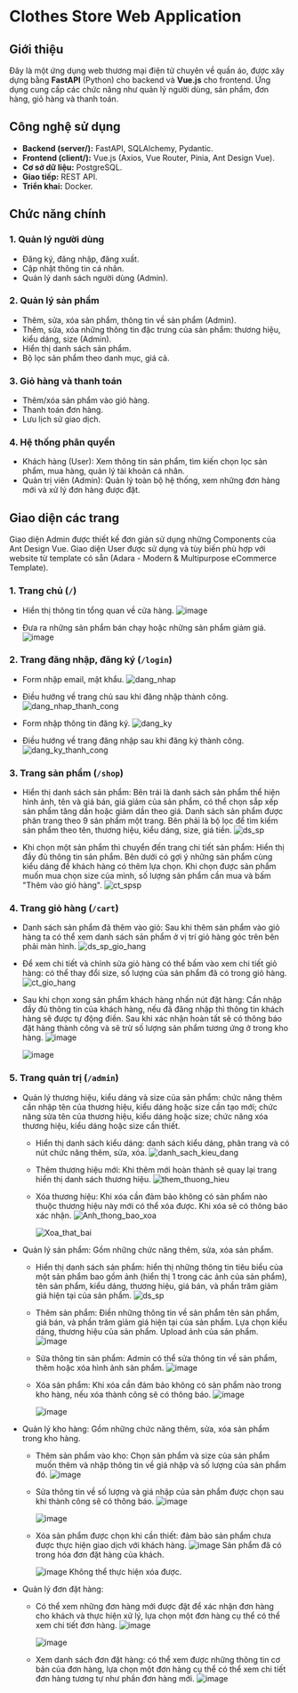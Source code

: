 # Clothes Store Web Application

## Giới thiệu

Đây là một ứng dụng web thương mại điện tử chuyên về quần áo, được xây dựng bằng **FastAPI** (Python) cho backend và **Vue.js** cho frontend. Ứng dụng cung cấp các chức năng như quản lý người dùng, sản phẩm, đơn hàng, giỏ hàng và thanh toán.

## Công nghệ sử dụng

- **Backend (server/):** FastAPI, SQLAlchemy, Pydantic.
- **Frontend (client/):** Vue.js (Axios, Vue Router, Pinia, Ant Design Vue).
- **Cơ sở dữ liệu:** PostgreSQL.
- **Giao tiếp:** REST API.
- **Triển khai:** Docker.

## Chức năng chính

### 1. Quản lý người dùng

- Đăng ký, đăng nhập, đăng xuất.
- Cập nhật thông tin cá nhân.
- Quản lý danh sách người dùng (Admin).

### 2. Quản lý sản phẩm

- Thêm, sửa, xóa sản phẩm, thông tin về sản phẩm (Admin).
- Thêm, sửa, xóa những thông tin đặc trưng của sản phẩm: thương hiệu, kiểu dáng, size (Admin).
- Hiển thị danh sách sản phẩm.
- Bộ lọc sản phẩm theo danh mục, giá cả.

### 3. Giỏ hàng và thanh toán

- Thêm/xóa sản phẩm vào giỏ hàng.
- Thanh toán đơn hàng.
- Lưu lịch sử giao dịch.

### 4. Hệ thống phân quyền

- Khách hàng (User): Xem thông tin sản phẩm, tìm kiến chọn lọc sản phẩm, mua hàng, quản lý tài khoản cá nhân.
- Quản trị viên (Admin): Quản lý toàn bộ hệ thống, xem những đơn hàng mới và xử lý đơn hàng được đặt.

## Giao diện các trang

Giao diện Admin được thiết kế đơn giản sử dụng những Components của Ant Design Vue. Giao diện User được sử dụng và tùy biến phù hợp với website từ template có sẵn (Adara - Modern & Multipurpose eCommerce Template).

### 1. Trang chủ (`/`)

- Hiển thị thông tin tổng quan về cửa hàng.
  ![image](https://github.com/user-attachments/assets/02b2bad8-b53f-4b09-a267-a09bedb4b5c0)

- Đưa ra những sản phẩm bán chạy hoặc những sản phẩm giảm giá.
  ![image](https://github.com/user-attachments/assets/f429c874-b3f8-4ec4-8758-2dd8acab816d)

### 2. Trang đăng nhập, đăng ký (`/login`)

- Form nhập email, mật khẩu.
  ![dang_nhap](https://github.com/user-attachments/assets/45a2593d-9d8d-485b-b8b8-6d345a13d351)

- Điều hướng về trang chủ sau khi đăng nhập thành công.
  ![dang_nhap_thanh_cong](https://github.com/user-attachments/assets/6a92fb0d-bc87-4336-a0f7-32d328a163ed)

- Form nhập thông tin đăng ký.
  ![dang_ky](https://github.com/user-attachments/assets/9c206157-ba03-4bf4-b3f5-4204057fe18e)

- Điều hướng về trang đăng nhập sau khi đăng ký thành công.
  ![dang_ky_thanh_cong](https://github.com/user-attachments/assets/7001dcd2-96ee-4825-9eb2-e0fc426e1a60)
  
### 3. Trang sản phẩm (`/shop`)

- Hiển thị danh sách sản phẩm: Bên trái là danh sách sản phẩm thể hiện hình ảnh, tên và giá bán, giá giảm của sản phẩm, có thể chọn sắp xếp sản phẩm tăng dần hoặc giảm dần theo giá. Danh sách sản phẩm được phân trang theo 9 sản phẩm một trang. Bên phải là bộ lọc để tìm kiếm sản phẩm theo tên, thương hiệu, kiểu dáng, size, giá tiền.
  ![ds_sp](https://github.com/user-attachments/assets/898714b0-1ce3-478d-8b78-a050d9909f06)

- Khi chọn một sản phẩm thì chuyển đến trang chi tiết sản phẩm: Hiển thị đầy đủ thông tin sản phẩm. Bên dưới có gợi ý những sản phẩm cùng kiểu dáng để khách hàng có thêm lựa chọn. Khi chọn được sản phẩm muốn mua chọn size của mình, số lượng sản phẩm cần mua và bấm "Thêm vào giỏ hàng". 
  ![ct_spsp](https://github.com/user-attachments/assets/289fc8cf-54a8-4bf6-8a18-53d6a2fc39ea)
  
### 4. Trang giỏ hàng (`/cart`)

- Danh sách sản phẩm đã thêm vào giỏ: Sau khi thêm sản phẩm vào giỏ hàng ta có thể xem danh sách sản phẩm ở vị trí giỏ hàng góc trên bên phải màn hình.
  ![ds_sp_gio_hang](https://github.com/user-attachments/assets/00c34f0c-0001-4aae-906b-0dca13ccbdac)

- Để xem chi tiết và chỉnh sửa giỏ hàng có thể bấm vào xem chi tiết giỏ hàng: có thể thay đổi size, số lượng của sản phẩm đã có trong giỏ hàng.
  ![ct_gio_hang](https://github.com/user-attachments/assets/4f222c6c-38e9-41d9-9e50-ed7141143f7d)

- Sau khi chọn xong sản phẩm khách hàng nhấn nút đặt hàng: Cần nhập đầy đủ thông tin của khách hàng, nếu đã đăng nhập thì thông tin khách hàng sẽ được tự động điền. Sau khi xác nhận hoàn tất sẽ có thông báo đặt hàng thành công và sẽ trừ số lượng sản phẩm tương ứng ở trong kho hàng.
  ![image](https://github.com/user-attachments/assets/2016d1ad-381e-4585-a318-5337dfc1621a)
  
  ![image](https://github.com/user-attachments/assets/b252e22b-6f5c-4909-856b-2e3c32bc2314)

### 5. Trang quản trị (`/admin`)

- Quản lý thương hiệu, kiểu dáng và size của sản phẩm: chức năng thêm cần nhập tên của thương hiệu, kiểu dáng hoặc size cần tạo mới; chức năng sửa tên của thương hiệu, kiểu dáng hoặc size; chức năng xóa thương hiệu, kiểu dáng hoặc size cần thiết.
    + Hiển thị danh sách kiểu dáng: danh sách kiểu dáng, phân trang và có nút chức năng thêm, sửa, xóa.
      ![danh_sach_kieu_dang](https://github.com/user-attachments/assets/1a84eb9a-41d4-4160-8b4e-9261122dae32)

    + Thêm thương hiệu mới: Khi thêm mới hoàn thành sẽ quay lại trang hiển thị danh sách thương hiệu.
      ![them_thuong_hieu](https://github.com/user-attachments/assets/7695726a-1e9e-4e3d-abcb-e0997e5a3edc)
      
    + Xóa thương hiệu: Khi xóa cần đảm bảo không có sản phẩm nào thuộc thương hiệu này mới có thể xóa được. Khi xóa sẽ có thông báo xác nhận.
      ![Anh_thong_bao_xoa](https://github.com/user-attachments/assets/692cba9d-aafb-4e71-b430-506503fc3ba2)
      
      ![Xoa_that_bai](https://github.com/user-attachments/assets/05a276b9-6af2-4897-bbf6-1f4e1306b226)
      
- Quản lý sản phẩm: Gồm những chức năng thêm, sửa, xóa sản phẩm.
    + Hiển thị danh sách sản phẩm: hiển thị những thông tin tiêu biểu của một sản phẩm bao gồm ảnh (hiển thị 1 trong các ảnh của sản phẩm), tên sản phẩm, kiểu dáng, thương hiệu, giá bán, và phần trăm giảm giá hiện tại của sản phẩm.
      ![ds_sp](https://github.com/user-attachments/assets/2bb7713c-1a36-4b4d-9035-83e39adef33f)

    + Thêm sản phẩm: Điền những thông tin về sản phẩm tên sản phẩm, giá bán, và phần trăm giảm giá hiện tại của sản phẩm. Lựa chọn kiểu dáng, thương hiệu của sản phẩm. Upload ảnh của sản phẩm.
      ![image](https://github.com/user-attachments/assets/5371129a-68c5-4354-b5e1-8c77df95dbf4)

    + Sửa thông tin sản phẩm: Admin có thể sửa thông tin về sản phẩm, thêm hoặc xóa hình ảnh sản phẩm.
      ![image](https://github.com/user-attachments/assets/6e88afeb-ac4a-493d-9696-a06e69a93fc1)

    + Xóa sản phẩm: Khi xóa cần đảm bảo không có sản phẩm nào trong kho hàng, nếu xóa thành công sẽ có thông báo.
      ![image](https://github.com/user-attachments/assets/3f6914fb-7886-42dd-82dc-eda40eaae89c)

      ![image](https://github.com/user-attachments/assets/84a107c0-9f42-4dfe-bc84-9ee2cf3067b8)

- Quản lý kho hàng: Gồm những chức năng thêm, sửa, xóa sản phẩm trong kho hàng.
    + Thêm sản phẩm vào kho: Chọn sản phẩm và size của sản phẩm muốn thêm và nhập thông tin về giá nhập và số lượng của sản phẩm đó.
      ![image](https://github.com/user-attachments/assets/a20f6ce9-de6f-4dfe-aecb-51bf9d9a39f4)

    + Sửa thông tin về số lượng và giá nhập của sản phẩm được chọn sau khi thành công sẽ có thông báo.
      ![image](https://github.com/user-attachments/assets/ee74116c-ffe3-4d62-9412-1445dafd344c)

      ![image](https://github.com/user-attachments/assets/82fe8bee-9a89-4773-b054-0a31226beb22)

    + Xóa sản phẩm được chọn khi cần thiết: đảm bảo sản phẩm chưa được thực hiện giao dịch với khách hàng.
      ![image](https://github.com/user-attachments/assets/18238902-3d6f-4c85-8808-ab5ac90e5c54)
        Sản phẩm đã có trong hóa đơn đặt hàng của khách.
      
      ![image](https://github.com/user-attachments/assets/5b976317-2827-492e-8fcb-0762ec8e8256)
        Không thể thực hiện xóa được.
      
- Quản lý đơn đặt hàng:
    + Có thể xem những đơn hàng mới được đặt để xác nhận đơn hàng cho khách và thực hiện xử lý, lựa chọn một đơn hàng cụ thể có thể xem chi tiết đơn hàng.
      ![image](https://github.com/user-attachments/assets/37d80971-b841-40dc-8044-77bcc74fb505)

      ![image](https://github.com/user-attachments/assets/3a898b99-490a-446c-9e97-285e6cf9463a)

    + Xem danh sách đơn đặt hàng: có thể xem được những thông tin cơ bản của đơn hàng, lựa chọn một đơn hàng cụ thể có thể xem chi tiết đơn hàng tương tự như phần đơn hàng mới.
      ![image](https://github.com/user-attachments/assets/034a5c33-904c-42d0-938b-0aa1e208242c)
